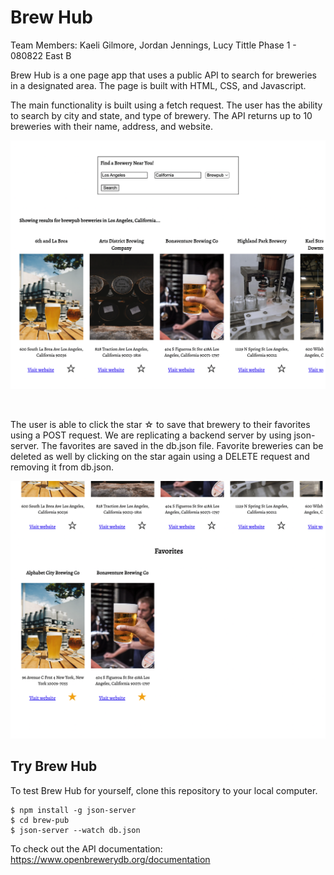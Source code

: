 # Brew Hub

Team Members: Kaeli Gilmore, Jordan Jennings, Lucy Tittle
Phase 1 - 080822 East B 

Brew Hub is a one page app that uses a public API to search for breweries in a designated area. The page is built with HTML, CSS, and Javascript. 

The main functionality is built using a fetch request. The user has the ability to search by city and state, and type of brewery. The API returns up to 10 breweries with their name, address, and website. 

![this is an image](./images/search.png)


</br>

The user is able to click the star ☆ to save that brewery to their favorites using a POST request. We are replicating a backend server by using json-server. The favorites are saved in the db.json file. Favorite breweries can be deleted as well by clicking on the star again using a DELETE request and removing it from db.json.


![this is an image](./images/favorites.png)

## Try Brew Hub

To test Brew Hub for yourself, clone this repository to your local computer. 
```
$ npm install -g json-server
$ cd brew-pub
$ json-server --watch db.json
```

To check out the API documentation: https://www.openbrewerydb.org/documentation

